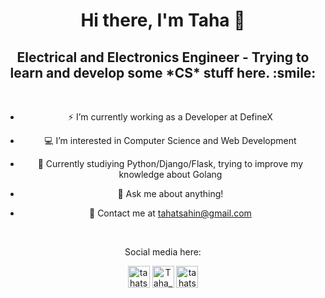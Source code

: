 <h1 align="center"> Hi there, I'm Taha 👋 </h1>

<h2 align="center"> Electrical and Electronics Engineer - Trying to learn and develop some *CS* stuff here. :smile:</h2> 


<br />

<center> 

* ⚡ I’m currently working as a Developer at DefineX
	
* 💻 I’m interested in Computer Science and Web Development
	
* 📙 Currently studiying Python/Django/Flask, trying to improve my knowledge about Golang
	
* 💬 Ask me about anything!

* 📧 Contact me at [tahatsahin@gmail.com](mailto:tahatsahin@gmail.com)
	
</center> 

<br />

<p align="center"> Social media here: </p>

<p align="center">
<a href="https://www.linkedin.com/in/taha-turgut-şahin-b63416158
" target="blank"><img align="center" src="https://cdn.jsdelivr.net/npm/simple-icons@v3/icons/linkedin.svg" alt="tahatsahin" width="35px" /></a>
<a href="https://twitter.com/Taha_Turgut" target="blank"><img align="center" src="https://cdn.jsdelivr.net/npm/simple-icons@v3/icons/twitter.svg" alt="Taha_Turgut" width="35px" /></a>
<a href="https://instagram.com/tahatsahin" target="blank"><img align="center" src="https://cdn.jsdelivr.net/npm/simple-icons@v3/icons/instagram.svg" alt="tahatsahin" width="35px" /></a>
</p>

<br />
